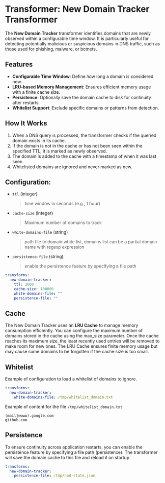 #  Transformer: New Domain Tracker Transformer

The **New Domain Tracker** transformer identifies domains that are newly observed within a configurable time window. It is particularly useful for detecting potentially malicious or suspicious domains in DNS traffic, such as those used for phishing, malware, or botnets.

## Features

- **Configurable Time Window**: Define how long a domain is considered new.
- **LRU-based Memory Management**: Ensures efficient memory usage with a finite cache size.
- **Persistence**: Optionally save the domain cache to disk for continuity after restarts.
- **Whitelist Support**: Exclude specific domains or patterns from detection.

## How It Works

1. When a DNS query is processed, the transformer checks if the queried domain exists in its cache.
2. If the domain is not in the cache or has not been seen within the specified TTL, it is marked as newly observed.
3. The domain is added to the cache with a timestamp of when it was last seen.
4. Whitelisted domains are ignored and never marked as new.

## Configuration:

* `ttl` (integer)
  > time window in seconds (e.g., 1 hour)

* `cache-size` (integer)
  > Maximum number of domains to track

* `white-domains-file` (string)
  > path file to domain white list, domains list can be a partial domain name with regexp expression

* `persistence-file` (string)
  > enable the persistence feature by specifying a file path

```yaml
transforms:
  new-domain-tracker:
    ttl: 3600 
    cache-size: 100000
    white-domains-file: ""
    persistence-file: ""
```

## Cache

The New Domain Tracker uses an **LRU Cache** to manage memory consumption efficiently. You can configure the maximum number of domains stored in the cache using the max_size parameter. Once the cache reaches its maximum size, the least recently used entries will be removed to make room for new ones.
The LRU Cache ensures finite memory usage but may cause some domains to be forgotten if the cache size is too small.


## Whitelist

Example of configuration to load a whitelist of domains to ignore.

```yaml
transforms:
  new-domain-tracker:
    white-domains-file: /tmp/whitelist_domain.txt
```

Example of content for the file `/tmp/whitelist_domain.txt`

```
(mail|wwww).google.com
github.com
```

## Persistence

To ensure continuity across application restarts, you can enable the persistence feature by specifying a file path (persistence). 
The transformer will save the domain cache to this file and reload it on startup.

```yaml
transforms:
  new-domain-tracker:
    persistence-file: /tmp/nod-state.json
```